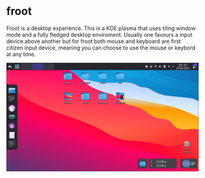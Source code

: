 # froot
Froot is a desktop experience. This is a KDE plasma that uses tiling window mode and a fully fledged desktop enviroment. Usually one favours a input device above another but for froot both mouse and keyboard are first citizen input device, meaning you can choose to use the mouse or keybord at any time.

![alt text](https://github.com/ayvind/froot/blob/main/Screenshot_20210429_135104.png?raw=true)
